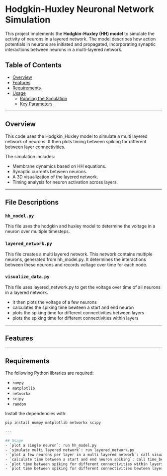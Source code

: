 # Hodgkin-Huxley Neuronal Network Simulation

This project implements the **Hodgkin-Huxley (HH) model** to simulate the activity of neurons in a layered network. The model describes how action potentials in neurons are initiated and propagated, incorporating synaptic interactions between neurons in a multi-layered network.

## Table of Contents

- [Overview](#overview)
- [Features](#features)
- [Requirements](#requirements)
- [Usage](#usage)
  - [Running the Simulation](#running-the-simulation)
  - [Key Parameters](#key-parameters)

---

## Overview

This code uses the Hodgkin_Huxley model to simulate a multi layered network of neurons. It then plots timing between spiking for different between layer connectivities.

The simulation includes:
- Membrane dynamics based on HH equations.
- Synaptic currents between neurons.
- A 3D visualization of the layered network.
- Timing analysis for neuron activation across layers.

---

## File Descriptions

### `hh_model.py`
This file uses the hodgkin and huxley model to determine the voltage in a neuron over multiple timesteps.

### `layered_network.py`
This file creates a multi layered network. This network contains multiple neurons, generated from hh_model.py. It determines the interactions between these neurons and records voltage over time for each node.

### `visualize_data.py`
This file uses layered_network.py to get the voltage over time of all neurons in a layered network. 
- It then plots the voltage of a few neurons
- calculates the spiking time bewteen a start and end neuron
- plots the spiking time for different connectivities between layers
- plots the spiking time for different connectivities within layers

---

## Features


---

## Requirements

The following Python libraries are required:
- `numpy`
- `matplotlib`
- `networkx`
- `scipy`
- `random`

Install the dependencies with:

```bash
pip install numpy matplotlib networkx scipy

---

## Usage
- `plot a single neuron`: run hh_model.py
- `simulate multi layered network`: run layered_network.py
- `plot a few neurons per layer in a multi layered network`: call visualize_hh_network(network, n) in main of visualize_data.py
- `calculate time between a start and end neuron spiking`: call time_between_spiking(network, n, start, end) in main of visualize_data.py. start and end need to be structured as follow: (node, layer)
- `plot time between spiking for different connectivities within layers`: call spiking_time_within(n, trials, total_replace) in main of visualize_data.py.
- `plot time between spiking for different connectivities bewteen layers`: call spiking_time_between(n, trials, total_replace) in main of visualize_data.py.



